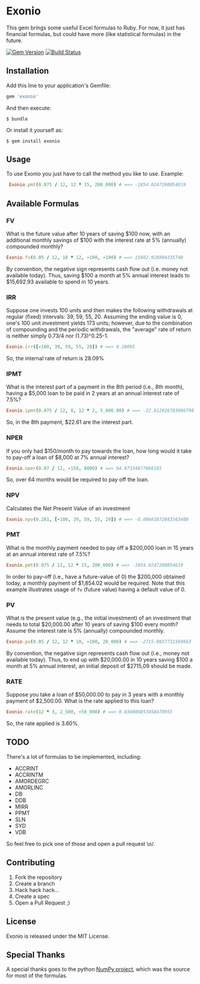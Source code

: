 # Exonio

This gem brings some useful Excel formulas to Ruby. For now, it just has
financial formulas, but could have more (like statistical formulas) in the future.

[![Gem Version](https://badge.fury.io/rb/exonio.svg)](https://badge.fury.io/rb/exonio)
[![Build Status](https://travis-ci.org/Noverde/exonio.svg?branch=master)](https://travis-ci.org/Noverde/exonio)

## Installation

Add this line to your application's Gemfile:

```ruby
gem 'exonio'
```

And then execute:

    $ bundle

Or install it yourself as:

    $ gem install exonio

## Usage

To use Exonio you just have to call the method you like to use. Example:

```ruby
 Exonio.pmt(0.075 / 12, 12 * 15, 200_000) # ==> -1854.0247200054619
```

## Available Formulas

### FV

What is the future value after 10 years of saving $100 now, with
an additional monthly savings of $100 with the interest rate at
5% (annually) compounded monthly?

```ruby
Exonio.fv(0.05 / 12, 10 * 12, -100, -100) # ==> 15692.928894335748
```

By convention, the negative sign represents cash flow out (i.e. money not
available today).  Thus, saving $100 a month at 5% annual interest leads
to $15,692.93 available to spend in 10 years.

### IRR

Suppose one invests 100 units and then makes the following withdrawals at regular (fixed)
intervals: 39, 59, 55, 20. Assuming the ending value is 0, one's 100 unit investment
yields 173 units; however, due to the combination of compounding and the periodic
withdrawals, the "average" rate of return is neither simply 0.73/4 nor (1.73)^0.25-1.

```ruby
Exonio.irr([-100, 39, 59, 55, 20]) # ==> 0.28095
```

So, the internal rate of return is 28.09%

### IPMT

What is the interest part of a payment in the 8th period (i.e., 8th month),
having a $5,000 loan to be paid in 2 years at an annual interest rate of 7.5%?

```ruby
Exonio.ipmt(0.075 / 12, 8, 12 * 2, 5_000.00) # ==> -22.612926783996798
```

So, in the 8th payment, $22.61 are the interest part.

### NPER

If you only had $150/month to pay towards the loan, how long would it take
to pay-off a loan of $8,000 at 7% annual interest?

```ruby
Exonio.nper(0.07 / 12, -150, 8000) # ==> 64.07334877066185
```

So, over 64 months would be required to pay off the loan.

### NPV

Calculates the Net Present Value of an investment

```ruby
Exonio.npv(0.281, [-100, 39, 59, 55, 29]) # ==> -0.00661872883563408
```

### PMT

What is the monthly payment needed to pay off a $200,000 loan in 15
years at an annual interest rate of 7.5%?

```ruby
Exonio.pmt(0.075 / 12, 12 * 15, 200_000) # ==> -1854.0247200054619
```

In order to pay-off (i.e., have a future-value of 0) the $200,000 obtained
today, a monthly payment of $1,854.02 would be required.  Note that this
example illustrates usage of `fv` (future value) having a default value of 0.

### PV

What is the present value (e.g., the initial investment) of an investment
that needs to total $20,000.00 after 10 years of saving $100 every month?
Assume the interest rate is 5% (annually) compounded monthly.

```ruby
Exonio.pv(0.05 / 12, 12 * 10, -100, 20_000) # ==> -2715.0857731569663
```

By convention, the negative sign represents cash flow out (i.e., money not available today).
Thus, to end up with $20,000.00 in 10 years saving $100 a month at 5% annual
interest, an initial deposit of $2715,09 should be made.

### RATE

Suppose you take a loan of $50,000.00 to pay in 3 years with a monthly payment of $2,500.00.
What is the rate applied to this loan?

```ruby
Exonio.rate(12 * 3, 2_500, -50_000) # ==> 0.036006853458478955
```

So, the rate applied is 3.60%.

## TODO

There's a lot of formulas to be implemented, including:

* ACCRINT
* ACCRINTM
* AMORDEGRC
* AMORLINC
* DB
* DDB
* MIRR
* PPMT
* SLN
* SYD
* VDB

So feel free to pick one of those and open a pull request \o/.

## Contributing
 1. Fork the repository
 2. Create a branch
 3. Hack hack hack...
 4. Create a spec
 5. Open a Pull Request ;)

## License

Exonio is released under the MIT License.

## Special Thanks

A special thanks goes to the python [NumPy project](http://www.numpy.org/), which was the source for most
of the formulas.

